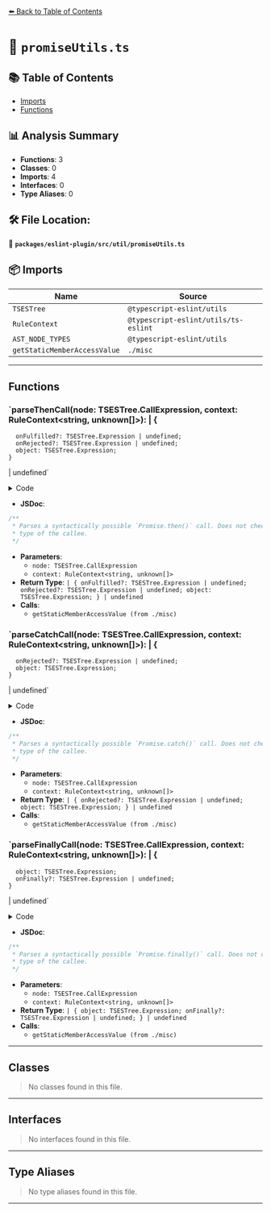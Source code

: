 [⬅️ Back to Table of Contents](../../../../index.md)

# 📄 `promiseUtils.ts`

## 📚 Table of Contents

- [Imports](#imports)
- [Functions](#functions)

## 📊 Analysis Summary

- **Functions**: 3
- **Classes**: 0
- **Imports**: 4
- **Interfaces**: 0
- **Type Aliases**: 0

## 🛠️ File Location:
📂 **`packages/eslint-plugin/src/util/promiseUtils.ts`**

## 📦 Imports

| Name | Source |
|------|--------|
| `TSESTree` | `@typescript-eslint/utils` |
| `RuleContext` | `@typescript-eslint/utils/ts-eslint` |
| `AST_NODE_TYPES` | `@typescript-eslint/utils` |
| `getStaticMemberAccessValue` | `./misc` |


---

## Functions

### `parseThenCall(node: TSESTree.CallExpression, context: RuleContext<string, unknown[]>): | {
      onFulfilled?: TSESTree.Expression | undefined;
      onRejected?: TSESTree.Expression | undefined;
      object: TSESTree.Expression;
    }
  | undefined`

<details><summary>Code</summary>

```ts
export function parseThenCall(
  node: TSESTree.CallExpression,
  context: RuleContext<string, unknown[]>,
):
  | {
      onFulfilled?: TSESTree.Expression | undefined;
      onRejected?: TSESTree.Expression | undefined;
      object: TSESTree.Expression;
    }
  | undefined {
  if (node.callee.type === AST_NODE_TYPES.MemberExpression) {
    const methodName = getStaticMemberAccessValue(node.callee, context);
    if (methodName === 'then') {
      if (node.arguments.length >= 1) {
        if (node.arguments[0].type === AST_NODE_TYPES.SpreadElement) {
          return {
            object: node.callee.object,
          };
        }

        if (node.arguments.length >= 2) {
          if (node.arguments[1].type === AST_NODE_TYPES.SpreadElement) {
            return {
              object: node.callee.object,
              onFulfilled: node.arguments[0],
            };
          }

          return {
            object: node.callee.object,
            onFulfilled: node.arguments[0],
            onRejected: node.arguments[1],
          };
        }
        return {
          object: node.callee.object,
          onFulfilled: node.arguments[0],
        };
      }
      return {
        object: node.callee.object,
      };
    }
  }

  return undefined;
}
```
</details>

- **JSDoc**:
```ts
/**
 * Parses a syntactically possible `Promise.then()` call. Does not check the
 * type of the callee.
 */
```

- **Parameters**:
  - `node: TSESTree.CallExpression`
  - `context: RuleContext<string, unknown[]>`
- **Return Type**: `| {
      onFulfilled?: TSESTree.Expression | undefined;
      onRejected?: TSESTree.Expression | undefined;
      object: TSESTree.Expression;
    }
  | undefined`
- **Calls**:
  - `getStaticMemberAccessValue (from ./misc)`
### `parseCatchCall(node: TSESTree.CallExpression, context: RuleContext<string, unknown[]>): | {
      onRejected?: TSESTree.Expression | undefined;
      object: TSESTree.Expression;
    }
  | undefined`

<details><summary>Code</summary>

```ts
export function parseCatchCall(
  node: TSESTree.CallExpression,
  context: RuleContext<string, unknown[]>,
):
  | {
      onRejected?: TSESTree.Expression | undefined;
      object: TSESTree.Expression;
    }
  | undefined {
  if (node.callee.type === AST_NODE_TYPES.MemberExpression) {
    const methodName = getStaticMemberAccessValue(node.callee, context);
    if (methodName === 'catch') {
      if (node.arguments.length >= 1) {
        if (node.arguments[0].type === AST_NODE_TYPES.SpreadElement) {
          return {
            object: node.callee.object,
          };
        }

        return {
          object: node.callee.object,
          onRejected: node.arguments[0],
        };
      }
      return {
        object: node.callee.object,
      };
    }
  }

  return undefined;
}
```
</details>

- **JSDoc**:
```ts
/**
 * Parses a syntactically possible `Promise.catch()` call. Does not check the
 * type of the callee.
 */
```

- **Parameters**:
  - `node: TSESTree.CallExpression`
  - `context: RuleContext<string, unknown[]>`
- **Return Type**: `| {
      onRejected?: TSESTree.Expression | undefined;
      object: TSESTree.Expression;
    }
  | undefined`
- **Calls**:
  - `getStaticMemberAccessValue (from ./misc)`
### `parseFinallyCall(node: TSESTree.CallExpression, context: RuleContext<string, unknown[]>): | {
      object: TSESTree.Expression;
      onFinally?: TSESTree.Expression | undefined;
    }
  | undefined`

<details><summary>Code</summary>

```ts
export function parseFinallyCall(
  node: TSESTree.CallExpression,
  context: RuleContext<string, unknown[]>,
):
  | {
      object: TSESTree.Expression;
      onFinally?: TSESTree.Expression | undefined;
    }
  | undefined {
  if (node.callee.type === AST_NODE_TYPES.MemberExpression) {
    const methodName = getStaticMemberAccessValue(node.callee, context);
    if (methodName === 'finally') {
      if (node.arguments.length >= 1) {
        if (node.arguments[0].type === AST_NODE_TYPES.SpreadElement) {
          return {
            object: node.callee.object,
          };
        }
        return {
          object: node.callee.object,
          onFinally: node.arguments[0],
        };
      }
      return {
        object: node.callee.object,
      };
    }
  }

  return undefined;
}
```
</details>

- **JSDoc**:
```ts
/**
 * Parses a syntactically possible `Promise.finally()` call. Does not check the
 * type of the callee.
 */
```

- **Parameters**:
  - `node: TSESTree.CallExpression`
  - `context: RuleContext<string, unknown[]>`
- **Return Type**: `| {
      object: TSESTree.Expression;
      onFinally?: TSESTree.Expression | undefined;
    }
  | undefined`
- **Calls**:
  - `getStaticMemberAccessValue (from ./misc)`

---

## Classes

> No classes found in this file.


---

## Interfaces

> No interfaces found in this file.


---

## Type Aliases

> No type aliases found in this file.


---